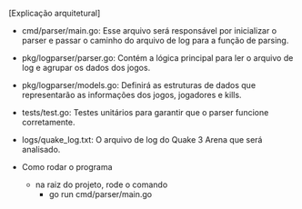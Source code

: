 [Explicação arquitetural]

- cmd/parser/main.go: Esse arquivo será responsável por inicializar o parser e passar o caminho do arquivo de log para a função de parsing.
- pkg/logparser/parser.go: Contém a lógica principal para ler o arquivo de log e agrupar os dados dos jogos.
- pkg/logparser/models.go: Definirá as estruturas de dados que representarão as informações dos jogos, jogadores e kills.
- tests/test.go: Testes unitários para garantir que o parser funcione corretamente.
- logs/quake_log.txt: O arquivo de log do Quake 3 Arena que será analisado.

- Como rodar o programa
  - na raiz do projeto, rode o comando
    - go run cmd/parser/main.go
